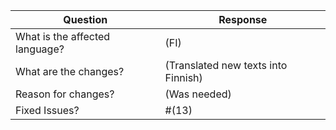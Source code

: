 | Question | Response |
| ------------- | ------------- |
| What is the affected language? | (FI) |
| What are the changes? | (Translated new texts into Finnish) |
| Reason for changes? | (Was needed) |
| Fixed Issues? | #(13) |
